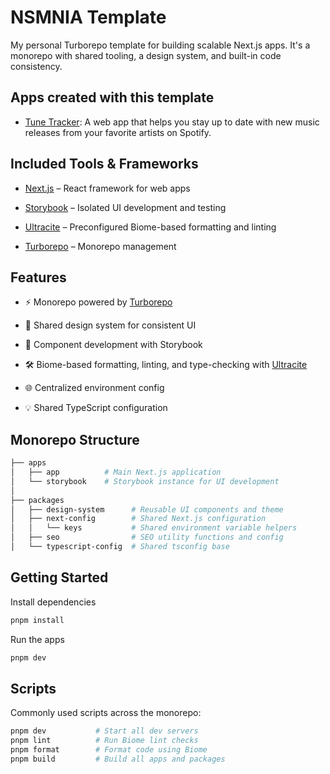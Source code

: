 # NSMNIA Template

My personal Turborepo template for building scalable Next.js apps. It's a monorepo with shared tooling, a design system, and built-in code consistency.

## Apps created with this template

- [Tune Tracker](https://tune-tracker.com/): A web app that helps you stay up to date with new music releases from your favorite artists on Spotify.


## Included Tools & Frameworks

- [Next.js](https://nextjs.org/) – React framework for web apps

- [Storybook](https://storybook.js.org/) – Isolated UI development and testing

- [Ultracite](https://ultracite.dev/) – Preconfigured Biome-based formatting and linting

- [Turborepo](https://turborepo.com) – Monorepo management

## Features

- ⚡ Monorepo powered by [Turborepo](https://turborepo.com)

- 🧱 Shared design system for consistent UI

- 🧪 Component development with Storybook

- 🛠️ Biome-based formatting, linting, and type-checking with [Ultracite](https://ultracite.dev/)

- 🌐 Centralized environment config

- 💡 Shared TypeScript configuration

## Monorepo Structure

```bash
├── apps
│   ├── app          # Main Next.js application
│   └── storybook    # Storybook instance for UI development
│
├── packages
│   ├── design-system      # Reusable UI components and theme
│   ├── next-config        # Shared Next.js configuration
│   │   └── keys           # Shared environment variable helpers
│   ├── seo                # SEO utility functions and config
│   └── typescript-config  # Shared tsconfig base
```

## Getting Started

Install dependencies

```bash
pnpm install
```

Run the apps

```bash
pnpm dev
```


## Scripts

Commonly used scripts across the monorepo:
```bash
pnpm dev           # Start all dev servers
pnpm lint          # Run Biome lint checks
pnpm format        # Format code using Biome
pnpm build         # Build all apps and packages
```